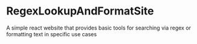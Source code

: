 # RegexLookupAndFormatSite
A simple react website that provides basic tools for searching via regex or formatting text in specific use cases
